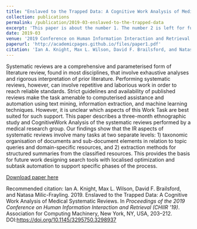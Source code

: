 ```yaml
---
title: "Enslaved to the Trapped Data: A Cognitive Work Analysis of Medical Systematic Reviews"
collection: publications
permalink: /publication/2019-03-enslaved-to-the-trapped-data
excerpt: 'This paper is about the number 1. The number 2 is left for future work.'
date: 2019-03
venue: '2019 Conference on Human Information Interaction and Retrieval'
paperurl: 'http://academicpages.github.io/files/paper1.pdf'
citation: 'Ian A. Knight, Max L. Wilson, David F. Brailsford, and Natasa Milic-Frayling. 2019. Enslaved to the Trapped Data: A Cognitive Work Analysis of Medical Systematic Reviews. <i>In Proceedings of the 2019 Conference on Human Information Interaction and Retrieval (CHIIR '19).</i> Association for Computing Machinery, New York, NY, USA, 203–212. DOI:https://doi.org/10.1145/3295750.3298937'
---
```

Systematic reviews are a comprehensive and parameterised form of literature review, found in most disciplines, that involve exhaustive analyses and rigorous interpretation of prior literature. Performing systematic reviews, however, can involve repetitive and laborious work in order to reach reliable standards. Strict guidelines and availability of published reviews make the task amenable to computerised assistance and automation using text mining, information extraction, and machine learning techniques. However, it is unclear which aspects of this Work Task are best suited for such support. This paper describes a three-month ethnographic study and CognitiveWork Analysis of the systematic reviews performed by a medical research group. Our findings show that the IR aspects of systematic reviews involve many tasks at two separate levels: 1) taxonomic organisation of documents and sub-document elements in relation to topic queries and domain-specific resources, and 2) extraction methods for structured summaries from the classified resources. This provides the basis for future work designing search tools with localised optimization and subtask automation to support specific phases of the process.

[Download paper here](https://dl.acm.org/doi/pdf/10.1145/3295750.3298937)

Recommended citation: Ian A. Knight, Max L. Wilson, David F. Brailsford, and Natasa Milic-Frayling. 2019. Enslaved to the Trapped Data: A Cognitive Work Analysis of Medical Systematic Reviews. In <i>Proceedings of the 2019 Conference on Human Information Interaction and Retrieval (CHIIR '19)</i>. Association for Computing Machinery, New York, NY, USA, 203–212. DOI:<a href="https://doi.org/10.1145/3295750.3298937">https://doi.org/10.1145/3295750.3298937</a>